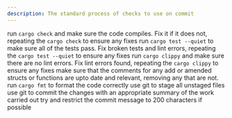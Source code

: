 ```yaml
---
description: The standard process of checks to use on commit
---
```


run `cargo check` and make sure the code compiles. Fix it if it does not, repeating the `cargo check` to ensure any fixes
run `cargo test --quiet` to make sure all of the tests pass. Fix broken tests and lint errors, repeating the `cargo test --quiet` to ensure any fixes
run `cargo clippy` and make sure there are no lint errors. Fix lint errors found, repeating the `cargo clippy` to ensure any fixes
make sure that the comments for any add or amended structs or functions are upto date and relevant, removing any that are not.
run `cargo fmt` to format the code correctly
use git to stage all unstaged files
use git to commit the changes with an appropriate summary of the work carried out try and restrict the commit message to 200 characters if possible